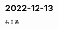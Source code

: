 # 2022-12-13

共 0 条

<!-- BEGIN WEIBO -->
<!-- 最后更新时间 Tue Dec 13 2022 23:18:16 GMT+0800 (China Standard Time) -->

<!-- END WEIBO -->
